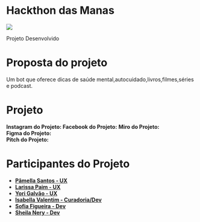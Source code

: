 
<h1><b>Hackthon das Manas</b></h1> 
<img src="https://i.ibb.co/NCHFgg3/Simone-imagem.png">

Projeto Desenvolvido 
<h1> Proposta do projeto</h1>
Um bot que oferece dicas de saúde mental,autocuidado,livros,filmes,séries e podcast.
  <br>
  <h1>Projeto</h1>
  <b>Instagram do Projeto: </b>
  <b> Facebook do Projeto:</b>
  <b>Miro do Projeto: </b><br>
  <b> Figma do Projeto:</b><br>
  <b> Pitch do Projeto:</b> <br>
  <b> 
  

  <h1>Participantes do Projeto</h1> 
  
  <ul>  
<li> <a href='https://www.linkedin.com/in/pamellasantos/' '\newpage'>Pâmella Santos - UX</a></li>
<li> <a href='https://www.linkedin.com/in/larissapaim/' '\newpage'>Larissa Paim - UX</a></li>
<li><a href='https://www.linkedin.com/in/yorigalvao/' target='_blank'>Yori Galvão - UX</a></li>
<li><a href='https://www.linkedin.com/in/isabellavalentim1/' target='_blank'> Isabella Valentim - Curadoria/Dev</li>
<li><a href='https://www.linkedin.com/in/sofiabfigueira/' target='_blank'>Sofia Figueira - Dev</li>
<li><a href='https://www.linkedin.com/in/sheila-nery/' target='_blank'>Sheila Nery - Dev</li>
  
  
  
  

  
  
